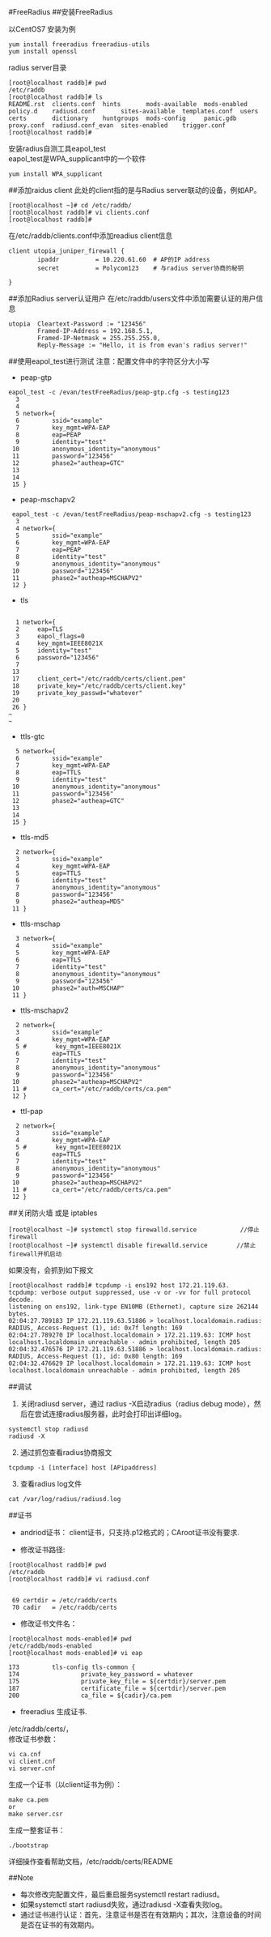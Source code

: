 #FreeRadius
##安装FreeRadius

以CentOS7 安装为例

```
yum install freeradius freeradius-utils
yum install openssl
```
radius server目录

```
[root@localhost raddb]# pwd
/etc/raddb
[root@localhost raddb]# ls
README.rst  clients.conf  hints       mods-available  mods-enabled  policy.d    radiusd.conf       sites-available  templates.conf  users
certs       dictionary    huntgroups  mods-config     panic.gdb     proxy.conf  radiusd.conf_evan  sites-enabled    trigger.conf
[root@localhost raddb]#
```

安装radius自测工具eapol_test  
eapol_test是WPA_supplicant中的一个软件

```
yum install WPA_supplicant
```
 

##添加raidus client
此处的client指的是与Radius server联动的设备，例如AP。

```
[root@localhost ~]# cd /etc/raddb/
[root@localhost raddb]# vi clients.conf
[root@localhost raddb]#
```
在/etc/raddb/clients.conf中添加readius client信息

```
client utopia_juniper_firewall {
        ipaddr          = 10.220.61.60  # AP的IP address
        secret          = Polycom123    # 与radius server协商的秘钥

}
```

##添加Radius server认证用户
在/etc/raddb/users文件中添加需要认证的用户信息

```
utopia  Cleartext-Password := "123456"
        Framed-IP-Address = 192.168.5.1,
        Framed-IP-Netmask = 255.255.255.0,
        Reply-Message := "Hello, it is from evan's radius server!"
```

##使用eapol_test进行测试
注意：配置文件中的字符区分大小写

- peap-gtp

```
eapol_test -c /evan/testFreeRadius/peap-gtp.cfg -s testing123
  3
  4
  5 network={
  6         ssid="example"
  7         key_mgmt=WPA-EAP
  8         eap=PEAP
  9         identity="test"
 10         anonymous_identity="anonymous"
 11         password="123456"
 12         phase2="autheap=GTC"
 13
 14
 15 }

```
 - peap-mschapv2 
 
```
 eapol_test -c /evan/testFreeRadius/peap-mschapv2.cfg -s testing123
  3
  4 network={
  5         ssid="example"
  6         key_mgmt=WPA-EAP
  7         eap=PEAP
  8         identity="test"
  9         anonymous_identity="anonymous"
 10         password="123456"
 11         phase2="autheap=MSCHAPV2"
 12 }
```
 
 - tls
 
```
 
  1 network={
  2     eap=TLS
  3     eapol_flags=0
  4     key_mgmt=IEEE8021X
  5     identity="test"
  6     password="123456"
  7
 13
 17     client_cert="/etc/raddb/certs/client.pem"
 18     private_key="/etc/raddb/certs/client.key"
 19     private_key_passwd="whatever"
 20
 26 }
~
~ 
```
- ttls-gtc

```
  5 network={
  6         ssid="example"
  7         key_mgmt=WPA-EAP
  8         eap=TTLS
  9         identity="test"
 10         anonymous_identity="anonymous"
 11         password="123456"
 12         phase2="autheap=GTC"
 13
 14
 15 }
```

- ttls-md5

```
  2 network={
  3         ssid="example"
  4         key_mgmt=WPA-EAP
  5         eap=TTLS
  6         identity="test"
  7         anonymous_identity="anonymous"
  8         password="123456"
  9         phase2="autheap=MD5"
 11 }
```
- ttls-mschap

```
  3 network={
  4         ssid="example"
  5         key_mgmt=WPA-EAP
  6         eap=TTLS
  7         identity="test"
  8         anonymous_identity="anonymous"
  9         password="123456"
 10         phase2="auth=MSCHAP"
 11 }
```
 
- ttls-mschapv2

```
  2 network={
  3         ssid="example"
  4         key_mgmt=WPA-EAP
  5 #        key_mgmt=IEEE8021X
  6         eap=TTLS
  7         identity="test"
  8         anonymous_identity="anonymous"
  9         password="123456"
 10         phase2="autheap=MSCHAPV2"
 11 #       ca_cert="/etc/raddb/certs/ca.pem"
 12 }
```

- ttl-pap

```
  2 network={
  3         ssid="example"
  4         key_mgmt=WPA-EAP
  5 #        key_mgmt=IEEE8021X
  6         eap=TTLS
  7         identity="test"
  8         anonymous_identity="anonymous"
  9         password="123456"
 10         phase2="autheap=MSCHAPV2"
 11 #       ca_cert="/etc/raddb/certs/ca.pem"
 12 }
```
 

##关闭防火墙 或是 iptables

```
[root@localhost ~]# systemctl stop firewalld.service            //停止firewall
[root@localhost ~]# systemctl disable firewalld.service        //禁止firewall开机启动
```

如果没有，会抓到如下报文

```
[root@localhost raddb]# tcpdump -i ens192 host 172.21.119.63. 
tcpdump: verbose output suppressed, use -v or -vv for full protocol decode. 
listening on ens192, link-type EN10MB (Ethernet), capture size 262144 bytes. 
02:04:27.789183 IP 172.21.119.63.51886 > localhost.localdomain.radius: RADIUS, Access-Request (1), id: 0x7f length: 169
02:04:27.789270 IP localhost.localdomain > 172.21.119.63: ICMP host localhost.localdomain unreachable - admin prohibited, length 205
02:04:32.476576 IP 172.21.119.63.51886 > localhost.localdomain.radius: RADIUS, Access-Request (1), id: 0x80 length: 169
02:04:32.476629 IP localhost.localdomain > 172.21.119.63: ICMP host localhost.localdomain unreachable - admin prohibited, length 205
```
##调试
1. 关闭radiusd server，通过 radius -X启动radius（radius debug mode），然后在尝试连接radius服务器，此时会打印出详细log。  
```
systemctl stop radiusd
radiusd -X
```
2. 通过抓包查看radius协商报文  
```
tcpdump -i [interface] host [APipaddress] 
```
3. 查看radius log文件  
```
cat /var/log/radius/radiusd.log
```

##证书
- andriod证书： client证书，只支持.p12格式的；CAroot证书没有要求. 

- 修改证书路径:

```
[root@localhost raddb]# pwd
/etc/raddb
[root@localhost raddb]# vi radiusd.conf


 69 certdir = /etc/raddb/certs
 70 cadir   = /etc/raddb/certs
```

- 修改证书文件名：

```
[root@localhost mods-enabled]# pwd
/etc/raddb/mods-enabled
[root@localhost mods-enabled]# vi eap

173         tls-config tls-common {
174                 private_key_password = whatever
175                 private_key_file = ${certdir}/server.pem
187                 certificate_file = ${certdir}/server.pem
200                 ca_file = ${cadir}/ca.pem

```

- freeradius 生成证书.

/etc/raddb/certs/，   
修改证书参数：   

```
vi ca.cnf
vi client.cnf
vi server.cnf
```
生成一个证书（以client证书为例）：

```
make ca.pem
or
make server.csr
```

生成一整套证书：  

```
./bootstrap
``` 
 
详细操作查看帮助文档，/etc/raddb/certs/README


##Note
- 每次修改完配置文件，最后重启服务systemctl restart radiusd。
- 如果systemctl start radiusd失败，通过radiusd -X查看失败log。
- 通过证书进行认证：首先，注意证书是否在有效期内；其次，注意设备的时间是否在证书的有效期内。
